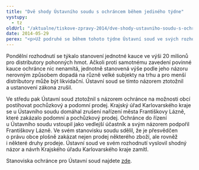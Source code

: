 ```yaml
---
title: "Dvě shody Ústavního soudu s ochráncem během jediného týdne"
vystupy:
  - tz
oldUrl: "/aktualne/tiskove-zpravy-2014/dve-shody-ustavniho-soudu-s-ochrancem-behem-jedineho-tydne"
date: 2014-05-29
perex: "<p>Už podruhé se během tohoto týdne Ústavní soud ve svých rozhodnutích ztotožnil s názorem veřejného ochránce práv. V obou případech ochránce vystupoval jako vedlejší účastník řízení a Ústavnímu soudu předložil své stanovisko k projednávané věci. V obou svých rozhodnutích se Ústavní soud s názorem ochránce shodl. </p>"
---
```


<!-- imported from the old website -->

<p>Pondělní rozhodnutí se týkalo stanovení jednotné kauce ve výši 20 milionů pro distributory pohonných hmot. Ačkoli proti samotnému zavedení povinné kauce ochránce nic nenamítá, jednotně stanovená výše podle jeho názoru nerovným způsobem dopadá na různě velké subjekty na trhu a pro menší distributory může být likvidační. Ústavní soud se tímto názorem ztotožnil a ustanovení zákona zrušil. </p><p>Ve středu pak Ústavní soud ztotožnil s názorem ochránce na možnosti obcí postihovat pochůzkový a podomní prodej. Krajský úřad Karlovarského kraje se u Ústavního soudu domáhal zrušení nařízení města Františkovy Lázně, které zakázalo podomní a pochůzkový prodej. Ochránce do řízení u Ústavního soudu vstoupil jako vedlejší účastník a svým názorem podpořil Františkovy Lázně. Ve svém stanovisku soudu sdělil, že je přesvědčen o právu obce plošně zakázat nejen prodej některého zboží, ale rovněž i některé druhy prodeje. Ústavní soud ve svém rozhodnutí vyslovil shodný názor a návrh Krajského úřadu Karlovarského kraje zamítl.</p><p>Stanoviska ochránce pro Ústavní soud najdete <a href="https://www.ochrance.cz/zvlastni-opravneni/ustavni-soud/" target="_blank">zde</a>.</p>
